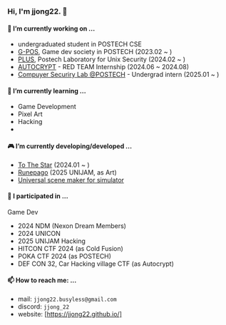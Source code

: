 ### Hi, I'm jjong22. 👋

<!--
**jjong22/jjong22** is a ✨ _special_ ✨ repository because its `README.md` (this file) appears on your GitHub profile.

Here are some ideas to get you started:


- 🔭 I’m currently working on ... 
- 🌱 I’m currently learning ...
- 👯 I’m looking to collaborate on ...
- 🤔 I’m looking for help with ...
- 💬 Ask me about ...
- 📫 How to reach me: ...
- 😄 Pronouns: ...
- ⚡ Fun fact: ...
-->

#### 🔭 I’m currently working on ... 
- undergraduated student in POSTECH CSE
- [G-POS], Game dev society in POSTECH (2023.02 ~ )
- [PLUS], Postech Laboratory for Unix Security (2024.02 ~ )
- [AUTOCRYPT] - RED TEAM Internship (2024.06 ~ 2024.08)
- [Compuyer Securiry Lab @POSTECH] - Undergrad intern (2025.01 ~ )

#### 🌱 I’m currently learning ...
- Game Development
- Pixel Art
- Hacking
- 
#### 🎮 I’m currently developing/developed ...
- [To The Star] (2024.01 ~ )
- [Runepago] (2025 UNIJAM, as Art)
- [Universal scene maker for simulator]

#### 🔎 I participated in ...
Game Dev
- 2024 NDM (Nexon Dream Members)
- 2024 UNICON 
- 2025 UNIJAM
Hacking
- HITCON CTF 2024 (as Cold Fusion)
- POKA CTF 2024 (as POSTECH)
- DEF CON 32, Car Hacking village CTF (as Autocrypt)

#### 📫 How to reach me: ...
- mail: `jjong22.busyless@gmail.com`
- discord: `jjong_22`
- website: [https://jjong22.github.io/]

[G-POS]: https://github.com/GPOS-Gamemakers-in-POSTECH
[PLUS]: https://plus.or.kr/
[AUTOCRYPT]: https://autocrypt.co.kr/
[Compuyer Securiry Lab @POSTECH]: https://compsec.postech.ac.kr/
[To The Star]: https://github.com/GPOS-Gamemakers-in-POSTECH/GPOS-2024-to_the_STAR
[Runepago]: https://github.com/jjong22/Runepago
[Universal scene maker for simulator]: https://github.com/jjong22/simulation-scene-maker
[https://jjong22.github.io/]: https://jjong22.github.io/

